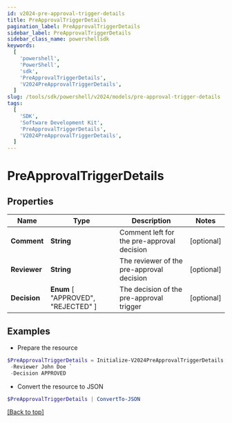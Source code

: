 ```yaml
---
id: v2024-pre-approval-trigger-details
title: PreApprovalTriggerDetails
pagination_label: PreApprovalTriggerDetails
sidebar_label: PreApprovalTriggerDetails
sidebar_class_name: powershellsdk
keywords:
  [
    'powershell',
    'PowerShell',
    'sdk',
    'PreApprovalTriggerDetails',
    'V2024PreApprovalTriggerDetails',
  ]
slug: /tools/sdk/powershell/v2024/models/pre-approval-trigger-details
tags:
  [
    'SDK',
    'Software Development Kit',
    'PreApprovalTriggerDetails',
    'V2024PreApprovalTriggerDetails',
  ]
---
```


# PreApprovalTriggerDetails

## Properties

| Name | Type | Description | Notes |
| --- | --- | --- | --- |
| **Comment** | **String** | Comment left for the pre-approval decision | [optional] |
| **Reviewer** | **String** | The reviewer of the pre-approval decision | [optional] |
| **Decision** | **Enum** [ "APPROVED", "REJECTED" ] | The decision of the pre-approval trigger | [optional] |

## Examples

- Prepare the resource

```powershell
$PreApprovalTriggerDetails = Initialize-V2024PreApprovalTriggerDetails  -Comment Access is Approved `
 -Reviewer John Doe `
 -Decision APPROVED
```

- Convert the resource to JSON

```powershell
$PreApprovalTriggerDetails | ConvertTo-JSON
```

[[Back to top]](#)
